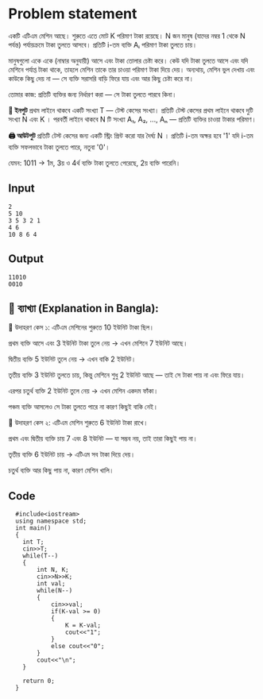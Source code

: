 # Problem statement
একটি এটিএম মেশিন আছে। শুরুতে এতে মোট K পরিমাণ টাকা রয়েছে। N জন মানুষ (যাদের নম্বর 1 থেকে N পর্যন্ত) পর্যায়ক্রমে টাকা তুলতে আসবে। প্রতিটি i-তম ব্যক্তি Aᵢ পরিমাণ টাকা তুলতে চায়।

মানুষগুলো একে একে (নাম্বার অনুযায়ী) আসে এবং টাকা তোলার চেষ্টা করে। কেউ যদি টাকা তুলতে আসে এবং যদি মেশিনে পর্যাপ্ত টাকা থাকে, তাহলে মেশিন তাকে তার চাওয়া পরিমাণ টাকা দিয়ে দেয়। অন্যথায়, মেশিন ভুল দেখায় এবং কাউকে কিছু দেয় না — সে ব্যক্তি সরাসরি বাড়ি ফিরে যায় এবং আর কিছু চেষ্টা করে না।

তোমার কাজ: প্রতিটি ব্যক্তির জন্য নির্ধারণ করা — সে টাকা তুলতে পারবে কিনা।

**🔢 ইনপুট** প্রথম লাইনে থাকবে একটি সংখ্যা T — টেস্ট কেসের সংখ্যা। প্রতিটি টেস্ট কেসের প্রথম লাইনে থাকবে দুটি সংখ্যা N এবং K । পরবর্তী লাইনে থাকবে N টি সংখ্যা A₁, A₂, ..., Aₙ — প্রতিটি ব্যক্তির চাওয়া টাকার পরিমাণ।

**🖨️ আউটপুট** প্রতিটি টেস্ট কেসের জন্য একটি স্ট্রিং প্রিন্ট করো যার দৈর্ঘ্য N । প্রতিটি i-তম অক্ষর হবে '1' যদি i-তম ব্যক্তি সফলভাবে টাকা তুলতে পারে, নতুবা '0'।

যেমন: 1011 → 1ম, 3য় ও 4র্থ ব্যক্তি টাকা তুলতে পেরেছে, 2য় ব্যক্তি পারেনি।

## Input
````
2
5 10
3 5 3 2 1
4 6
10 8 6 4
````

## Output
````
11010
0010
````
## 🧾 ব্যাখ্যা (Explanation in Bangla):

🔹 উদাহরণ কেস ১: এটিএম মেশিনের শুরুতে 10 ইউনিট টাকা ছিল।

প্রথম ব্যক্তি আসে এবং 3 ইউনিট টাকা তুলে নেয় → এখন মেশিনে 7 ইউনিট আছে।

দ্বিতীয় ব্যক্তি 5 ইউনিট তুলে নেয় → এখন বাকি 2 ইউনিট।

তৃতীয় ব্যক্তি 3 ইউনিট তুলতে চায়, কিন্তু মেশিনে শুধু 2 ইউনিট আছে — তাই সে টাকা পায় না এবং ফিরে যায়।

এরপর চতুর্থ ব্যক্তি 2 ইউনিট তুলে নেয় → এখন মেশিন একদম ফাঁকা।

পঞ্চম ব্যক্তি আসলেও সে টাকা তুলতে পারে না কারণ কিছুই বাকি নেই।

🔹 উদাহরণ কেস ২: এটিএম মেশিন শুরুতে 6 ইউনিট টাকা রাখে।

প্রথম এবং দ্বিতীয় ব্যক্তি চায় 7 এবং 8 ইউনিট — যা সম্ভব নয়, তাই তারা কিছুই পায় না।

তৃতীয় ব্যক্তি 6 ইউনিট চায় → এটিএম সব টাকা দিয়ে দেয়।

চতুর্থ ব্যক্তি আর কিছু পায় না, কারণ মেশিন খালি।

## Code
````
  #include<iostream>
  using namespace std;
  int main()
  {
  	int T;
  	cin>>T;
  	while(T--)
  	{
  		int N, K;
  		cin>>N>>K;
  		int val;
  		while(N--)
  		{
  			cin>>val;
  			if(K-val >= 0)
  			{
  				K = K-val;
  				cout<<"1";
  			}
  			else cout<<"0";
  		}
  		cout<<"\n";
  	}
  
  	return 0;
  }
````
